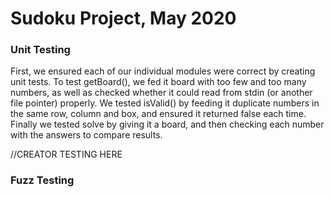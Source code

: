 # Sudoku Project, May 2020


### Unit Testing
First, we ensured each of our individual modules were correct by creating unit tests. To test getBoard(), we fed it board with too few and too many numbers, as well as checked whether it could read from stdin (or another file pointer) properly. We tested isValid() by feeding it duplicate numbers in the same row, column and box, and ensured it returned false each time. Finally we tested solve by giving it a board, and then checking each number with the answers to compare results. 

//CREATOR TESTING HERE

### Fuzz Testing


